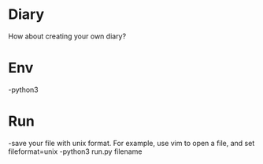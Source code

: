 # Diary
How about creating your own diary?

# Env
-python3

# Run
-save your file with unix format. For example, use vim to open a file, and set fileformat=unix
-python3 run.py filename
